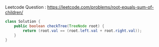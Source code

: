 Leetcode Question : https://leetcode.com/problems/root-equals-sum-of-children/
```java
class Solution {
    public boolean checkTree(TreeNode root) {
        return (root.val == (root.left.val + root.right.val));
    }
}
```
